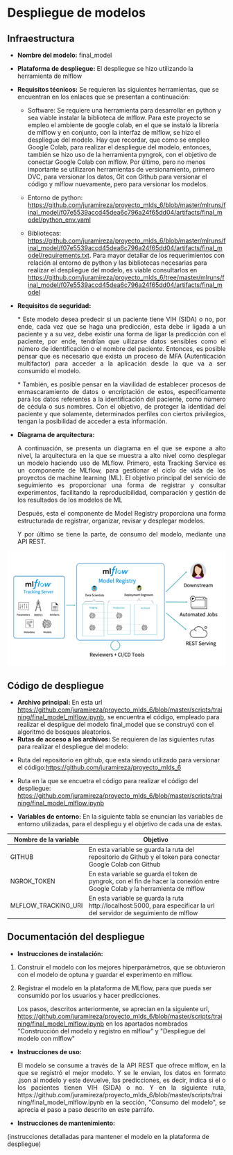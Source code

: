 # Despliegue de modelos

## Infraestructura

- **Nombre del modelo:** final_model 
- **Plataforma de despliegue:** El despliegue se hizo utilizando la herramienta de mlflow
- **Requisitos técnicos:** Se  requieren las siguientes herramientas, que se encuentran en los enlaces que se presentan a continuación: 

   * Software: Se requiere una herramienta para desarrollar en python y sea viable instalar la biblioteca de mlflow. Para este proyecto se empleo el ambiente de google colab, en el que se instaló la librería de mlflow y en conjunto, con la interfaz de mlflow, se hizo el despliegue del modelo. Hay que recordar, que como se empleo Google Colab, para realizar el despliegue del modelo, entonces, también se hizo uso de la herramienta pyngrok, con el objetivo de conectar Google Colab con mlflow. Por último, pero no menos importante se utilizaron herramientas de versionamiento, primero DVC, para versionar los datos, Git con Github para versionar el código y mlflow nuevamente, pero para versionar los modelos. 
     </p>  

    * Entorno de python: https://github.com/juramireza/proyecto_mlds_6/blob/master/mlruns/final_model/f07e5539accd45dea6c796a24f65dd04/artifacts/final_model/python_env.yaml
   

    * Bibliotecas: https://github.com/juramireza/proyecto_mlds_6/blob/master/mlruns/final_model/f07e5539accd45dea6c796a24f65dd04/artifacts/final_model/requirements.txt. Para mayor detallar de los requerimientos con relación al entorno de python y las bibliotecas necesarias para realizar el despliegue del modelo, es viable consultarlos en  https://github.com/juramireza/proyecto_mlds_6/tree/master/mlruns/final_model/f07e5539accd45dea6c796a24f65dd04/artifacts/final_model  
 
    
   <p align="justify">
 

- **Requisitos de seguridad:**
   
    <p align="justify">
   *  Este modelo desea predecir si un paciente tiene VIH (SIDA) o no, por ende, cada vez que se haga una predicción, esta debe ir ligada a un paciente y a su vez, debe existir una forma de ligar la predicción con el paciente, por ende, tendrían que uilizarse datos sensibles como el número de identificación o el nombre del paciente. Entonces, es posible pensar que es necesario que exista un proceso de MFA (Autenticación multifactor) para acceder a la aplicación desde la que va a ser consumido el modelo. 
    </p>  

    <p align="justify">
    * También, es posible pensar en la viavilidad de establecer procesos de enmascaramiento de datos o encriptación de estos, especifícamente para los datos referentes a la identificación del paciente, como número de cédula o sus nombres. Con el objetivo, de proteger la identidad del paciente y que solamente, determinados perfiles con ciertos privilegios, tengan la posibilidad de acceder a esta información.   
    </p>  

- **Diagrama de arquitectura:**

    <p align="justify">
    A continuación, se presenta un diagrama en el que se expone a alto nivel, la arquitectura en la que se muestra a alto nivel como desplegar un modelo haciendo uso de MLflow. Primero, esta Tracking Service es un componente de MLflow, para gestionar el ciclo de vida de los proyectos de machine learning (ML). El objetivo principal del servicio de seguimiento es proporcionar una forma de registrar y consultar experimentos, facilitando la reproducibilidad, comparación y gestión de los resultados de los modelos de ML
    </p> 

    <p align="justify">
    Después, esta el componente de Model Registry proporciona una forma estructurada de registrar, organizar, revisar y desplegar modelos.
    </p> 

    <p align="justify">
    Y por último se tiene la parte, de consumo del modelo, mediante una API REST.

</p> 


![Arquitectura para desplegar modelos con mlflow](https://github.com/juramireza/proyecto_mlds_6/blob/master/docs/deployment/Arquitectura_Despliegue.png)



## Código de despliegue

- **Archivo principal:** En esta url https://github.com/juramireza/proyecto_mlds_6/blob/master/scripts/training/final_model_mlflow.ipynb, se encuentra el código, empleado para realizar el despligue del modelo final_model que se construyó con el algoritmo de bosques aleatorios. 
- **Rutas de acceso a los archivos:** Se requieren de las siguientes rutas para realizar el despliegue del modelo:

 * Ruta del repositorio en github, que esta siendo utilizado para versionar el código:https://github.com/juramireza/proyecto_mlds_6   

 * Ruta en la que se encuetra el código para realizar el código del despliegue: https://github.com/juramireza/proyecto_mlds_6/blob/master/scripts/training/final_model_mlflow.ipynb 

- **Variables de entorno:** En la siguiente tabla se enuncian las variables de entorno utilizadas, para el despliegu y el objetivo de cada una de estas.

| Nombre de la variable | Objetivo |
| --- | --- | 
| GITHUB | En esta variable se guarda la ruta del repositorio de Github y el token para conectar Google Colab con Github |
| NGROK_TOKEN | En esta variable se guarda el token de pyngrok, con el fin de hacer la conexión entre Google Colab y la herramienta de mlflow |
| MLFLOW_TRACKING_URI | En esta variable se guarda la ruta http://localhost:5000, para especificar la url del servidor de seguimiento de mlflow |

## Documentación del despliegue

- **Instrucciones de instalación:**

1. Construir el modelo con los mejores hiperparámetros, que se obtuvieron con el modelo de optuna y guardar el experimento en mlflow. 

2. Registrar el modelo en la plataforma de MLflow, para que pueda ser consumido por los usuarios y hacer predicciones.

    Los pasos, descritos anteriormente, se aprecian en la siguiente url, https://github.com/juramireza/proyecto_mlds_6/blob/master/scripts/training/final_model_mlflow.ipynb en los apartados nombrados "Construcción del modelo y registro en mlflow" y "Despliegue del modelo con mlflow"

- **Instrucciones de uso:** 

    <p align="justify">
    El modelo se consume a través de la API REST que ofrece mlflow, en la que se registró el mejor modelo. Y se le envian, los datos en formato .json al modelo y este devuelve, las predicciones, es decir, indica si el o los pacientes tienen VIH (SIDA) o no. Y en la siguiente ruta, https://github.com/juramireza/proyecto_mlds_6/blob/master/scripts/training/final_model_mlflow.ipynb en la sección, "Consumo del modelo", se aprecia el paso a paso descrito en este parráfo. 
    </p>  


- **Instrucciones de mantenimiento:** 

(instrucciones detalladas para mantener el modelo en la plataforma de despliegue)
